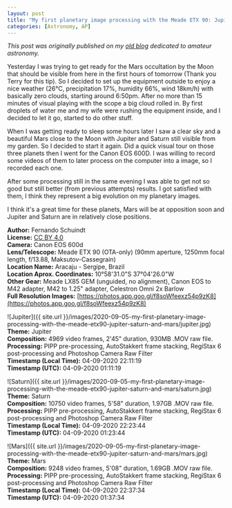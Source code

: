 ```yaml
---
layout: post
title: "My first planetary image processing with the Meade ETX 90: Jupiter, Saturn and Mars"
categories: [Astronomy, AP]
---
```


*This post was originally published on my [old blog](https://boredprogrammer.postach.io/post/my-first-planetary-image-processing-with-the-meade-etx-90-jupiter-saturn-and-mars) dedicated to amateur astronomy.*

Yesterday I was trying to get ready for the Mars occultation by the Moon that should be visible from here in the first hours of tomorrow (Thank you Terry for this tip). So I decided to set up the equipment outside to enjoy a nice weather (26°C, precipitation 17%, humidity 66%, wind 18km/h) with basically zero clouds, starting around 6:50pm. After no more than 15 minutes of visual playing with the scope a big cloud rolled in. By first droplets of water me and my wife were rushing the equipment inside, and I decided to let it go, started to do other stuff.

When I was getting ready to sleep some hours later I saw a clear sky and a beautiful Mars close to the Moon with Jupiter and Saturn still visible from my garden. So I decided to start it again. Did a quick visual tour on those three planets then I went for the Canon EOS 600D. I was willing to record some videos of them to later process on the computer into a image, so I recorded each one.

After some processing still in the same evening I was able to get not so good but still better (from previous attempts) results. I got satisfied with them, I think they represent a big evolution on my planetary images.

I think it's a great time for these planets, Mars will be at opposition soon and Jupiter and Saturn are in relatively close positions.

**Author:** Fernando Schuindt  
**License:** [CC BY 4.0](https://creativecommons.org/licenses/by/4.0/)  
**Camera:** Canon EOS 600d  
**Lens/Telescope:** Meade ETX 90 (OTA-only) (90mm aperture, 1250mm focal length, f/13.88, Maksutov-Cassegrain)  
**Location Name:** Aracaju - Sergipe, Brazil  
**Location Aprox. Coordinates:** 10°58'31.0"S 37°04'26.0"W  
**Other Gear:**  Meade LX85 GEM (unguided, no alignment), Canon EOS to M42 adapter, M42 to 1.25" adapter, Celestron Omni 2x Barlow  
**Full Resolution Images:** [https://photos.app.goo.gl/f8soWfeexz54p9zK8](https://photos.app.goo.gl/f8soWfeexz54p9zK8)  

![Jupiter]({{ site.url }}/images/2020-09-05-my-first-planetary-image-processing-with-the-meade-etx90-jupiter-saturn-and-mars/jupiter.jpg)
**Theme:** Jupiter  
**Composition:** 4969 video frames, 2'45" duration, 930MB .MOV raw file.  
**Processing:** PIPP pre-processing, AutoStakkert frame stacking, RegiStax 6 post-processing and Photoshop Camera Raw Filter  
**Timestamp (Local Time):** 04-09-2020 22:11:19  
**Timestamp (UTC):** 04-09-2020 01:11:19  

![Saturn]({{ site.url }}/images/2020-09-05-my-first-planetary-image-processing-with-the-meade-etx90-jupiter-saturn-and-mars/saturn.jpg)
**Theme:** Saturn  
**Composition:** 10750 video frames, 5'58" duration, 1.97GB .MOV raw file.  
**Processing:** PIPP pre-processing, AutoStakkert frame stacking, RegiStax 6 post-processing and Photoshop Camera Raw Filter  
**Timestamp (Local Time):** 04-09-2020 22:23:44  
**Timestamp (UTC):** 04-09-2020 01:23:44  

![Mars]({{ site.url }}/images/2020-09-05-my-first-planetary-image-processing-with-the-meade-etx90-jupiter-saturn-and-mars/mars.jpg)
**Theme:** Mars  
**Composition:** 9248 video frames, 5'08" duration, 1.69GB .MOV raw file.  
**Processing:** PIPP pre-processing, AutoStakkert frame stacking, RegiStax 6 post-processing and Photoshop Camera Raw Filter  
**Timestamp (Local Time):** 04-09-2020 22:37:34  
**Timestamp (UTC):** 04-09-2020 01:37:34  
